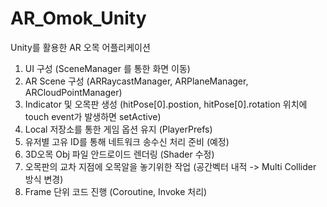 # AR_Omok_Unity
Unity를 활용한 AR 오목 어플리케이션

1. UI 구성 (SceneManager 를 통한 화면 이동)
2. AR Scene 구성 (ARRaycastManager, ARPlaneManager, ARCloudPointManager)
3. Indicator 및 오목판 생성 (hitPose[0].postion, hitPose[0].rotation 위치에 touch event가 발생하면 setActive)
4. Local 저장소를 통한 게임 옵션 유지 (PlayerPrefs)
5. 유저별 고유 ID를 통해 네트워크 송수신 처리 준비 (예정)
6. 3D오목 Obj 파일 안드로이드 렌더링 (Shader 수정)
7. 오목판의 교차 지점에 오목알을 놓기위한 작업 (공간벡터 내적 -> Multi Collider 방식 변경)
8. Frame 단위 코드 진행 (Coroutine, Invoke 처리)
